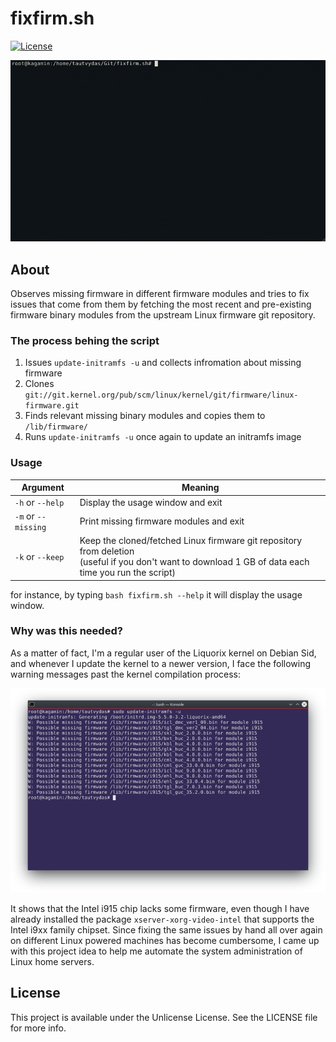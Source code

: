 # fixfirm.sh

[![License](https://img.shields.io/static/v1?label=license&message=UNLICENSE&color=9cf)](LICENSE)

![FixFirm-preview](img/fixfirm_preview.gif)

## About

Observes missing firmware in different firmware modules and tries to fix issues that come from them by fetching the most recent and pre-existing firmware binary modules from the upstream Linux firmware git repository.

### The process behing the script

1.   Issues `update-initramfs -u` and collects infromation about missing firmware
2.   Clones `git://git.kernel.org/pub/scm/linux/kernel/git/firmware/linux-firmware.git`
3.   Finds relevant missing binary modules and copies them to `/lib/firmware/`
4.   Runs `update-initramfs -u` once again to update an initramfs image

### Usage

| Argument            | Meaning                                                      |
| ------------------- | ------------------------------------------------------------ |
| `-h` or `--help`    | Display the usage window and exit                            |
| `-m` or `--missing` | Print missing firmware modules and exit                      |
| `-k` or `--keep`    | Keep the cloned/fetched Linux firmware git repository from deletion<br />(useful if you don't want to download 1 GB of data each time you run the script) |

for instance, by typing `bash fixfirm.sh --help` it will display the usage window.

### Why was this needed?

As a matter of fact, I'm a regular user of the Liquorix kernel on Debian Sid, and whenever I update the kernel to a newer version, I face the following warning messages past the kernel compilation process:

![missing-modules](img/missing_modules.png)

It shows that the Intel i915 chip lacks some firmware, even though I have already installed the package `xserver-xorg-video-intel` that supports the Intel i9xx family chipset. Since fixing the same issues by hand all over again on different Linux powered machines has become cumbersome, I came up with this project idea to help me automate the system administration of Linux home servers.

## License

This project is available under the Unlicense License. See the LICENSE file for more info.
